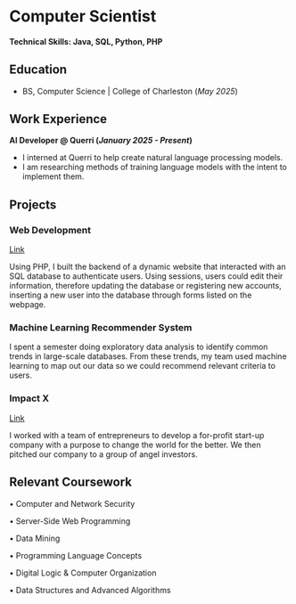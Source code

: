 # Computer Scientist

#### Technical Skills: Java, SQL, Python, PHP

## Education
- BS, Computer Science | College of Charleston (_May 2025_)

## Work Experience
**AI Developer @ Querri (_January 2025 - Present_)**
- I interned at Querri to help create natural language processing models.
- I am researching methods of training language models with the intent to implement them.

## Projects
### Web Development 
[Link](https://www.mdpi.com/1424-8220/22/8/3048)

Using PHP, I built the backend of a dynamic website that interacted with an SQL database to authenticate users. Using sessions, users could edit their information, therefore updating the database or registering new accounts, inserting a new user into the database through forms listed on the webpage. 

### Machine Learning Recommender System
I spent a semester doing exploratory data analysis to identify common trends in large-scale databases. From these trends, my team used machine learning to map out our data so we could recommend relevant criteria to users.

### Impact X 
[Link](https://charleston.edu/school-business/centers-initiatives/center-entrepreneurship/impactx.php#accordion-22dd17d9-3365-41af-a6aa-a5bdb6e4a743-0)

I worked with a team of entrepreneurs to develop a for-profit start-up company with a purpose to change the world for the better. We then pitched our company to a group of angel investors.

## Relevant Coursework
•	Computer and Network Security

•	Server-Side Web Programming

•	Data Mining

•	Programming Language Concepts

•	Digital Logic & Computer Organization

•	Data Structures and Advanced Algorithms
